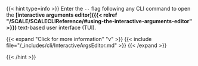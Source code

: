 &NewLine;

{{< hint type=info >}}
Enter the `--` flag following any CLI command to open the **[interactive arguments editor]({{< relref "/SCALE/SCALECLIReference/#using-the-interactive-arguments-editor" >}})** text-based user interface (TUI).

{{< expand "Click for more information" "v" >}}
{{< include file="/_includes/cli/InteractiveArgsEditor.md" >}}
{{< /expand >}}

{{< /hint >}}
